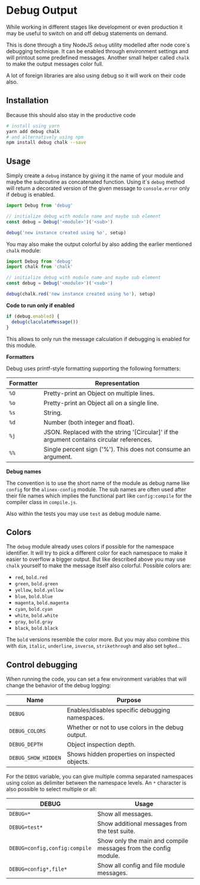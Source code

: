 # Debug Output

While working in different stages like development or even production it may be
useful to switch on and off debug statements on demand.

This is done through a tiny NodeJS `debug` utility modelled after node core´s
debugging technique. It can be enabled through environment settings and will printout
some predefined messages. Another small helper called `chalk` to make the output
messages color full.

A lot of foreign libraries are also using debug so it will work on their code also.


## Installation

Because this should also stay in the productive code

```bash
# install using yarn
yarn add debug chalk
# and alternatively using npm
npm install debug chalk --save
```


## Usage

Simply create a `debug` instance by giving it the name of your module and maybe
the subroutine as concatenated function. Using it´s `debug` method will return a
decorated version of the given message to `console.error` only if debug is enabled.

```js
import Debug from 'debug'

// initialize debug with module name and maybe sub element
const debug = Debug('<module>')('<sub>')

debug('new instance created using %o', setup)
```

You may also make the output colorful by also adding the earlier mentioned `chalk`
module:

```js
import Debug from 'debug'
import chalk from 'chalk'

// initialize debug with module name and maybe sub element
const debug = Debug('<module>')('<sub>')

debug(chalk.red('new instance created using %o'), setup)
```

__Code to run only if enabled__

```js
if (debug.enabled) {
  debug(claculateMessage())
}
```

This allows to only run the message calculation if debugging is enabled for this
module.

__Formatters__

Debug uses printf-style formatting supporting the following formatters:

| Formatter | Representation |
| --------- | -------------- |
| `%O` | Pretty-print an Object on multiple lines. |
| `%o` | Pretty-print an Object all on a single line. |
| `%s` | String. |
| `%d` | Number (both integer and float). |
| `%j` | JSON. Replaced with the string '[Circular]' if the argument contains circular references. |
| `%%` | Single percent sign ('%'). This does not consume an argument. |


__Debug names__

The convention is to use the short name of the module as debug name like `config` for
the `alinex-config` module. The sub names are often used after their file names which
implies the functional part like `config:compile` for the compiler class in `compile.js`.

Also within the tests you may use `test` as debug module name.


## Colors

The `debug` module already uses colors if possible for the namespace identifier. It
will try to pick a different color for each namespace to make it easier to overflow
a bigger output. But like described above you may use `chalk` yourself to make the
message itself also colorful. Possible colors are:

- `red`, `bold.red`
- `green`, `bold.green`
- `yellow`, `bold.yellow`
- `blue`, `bold.blue`
- `magenta`, `bold.magenta`
- `cyan`, `bold.cyan`
- `white`, `bold.white`
- `gray`, `bold.gray`
- `black`, `bold.black`

The `bold` versions resemble the color more. But you may also combine this with
`dim`, `italic`, `underline`, `inverse`, `strikethrough` and also set `bgRed`...


## Control debugging

When running the code, you can set a few environment variables that will change
the behavior of the debug logging:

| Name  | Purpose |
| ------| ------- |
| `DEBUG` | Enables/disables specific debugging namespaces. |
| `DEBUG_COLORS` | Whether or not to use colors in the debug output. |
| `DEBUG_DEPTH` | Object inspection depth. |
| `DEBUG_SHOW_HIDDEN` | Shows hidden properties on inspected objects. |

For the `DEBUG` variable, you can give multiple comma separated namespaces using
colon as delimiter between the namespace levels. An `*` character is also possible
to select multiple or all:

| DEBUG | Usage   |
| ------| ------- |
| `DEBUG=*` | Show all messages. |
| `DEBUG=test*` | Show additional messages from the test suite. |
| `DEBUG=config,config:compile` | Show only the main and compile messages from the config module. |
| `DEBUG=config*,file*` | Show all config and file module messages. |
